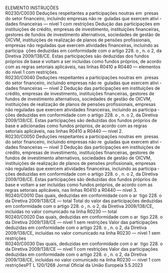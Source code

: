 
ELEMENTO  INSTRUÇÕES  
R0230/C0030  Deduções respeitantes a 
participações noutras em ­
presas do setor financeiro, 
incluindo empresas não re ­
guladas que exercem ativi ­
dades financeiras — nível 1 
com restrições  Dedução das participações em instituições de crédito, empresas de investimento, 
instituições financeiras, gestores de fundos de investimento alternativos, sociedades 
de gestão de OICVM, instituições de realização de planos de pensões profissionais, 
empresas não reguladas que exercem atividades financeiras, incluindo as participa ­
ções deduzidas em conformidade com o artigo 228.  o , n.  o 2, da Diretiva 
2009/138/CE. 
Estas participações são deduzidas dos fundos próprios de base e voltam a ser 
incluídas como fundos próprios, de acordo com as regras setoriais aplicáveis, nas 
linhas R0410 a R0440 — elementos do nível 1 com restrições.  
R0230/C0040  Deduções respeitantes a 
participações noutras em ­
presas do setor financeiro, 
incluindo empresas não re ­
guladas que exercem ativi ­
dades financeiras — nível 2  Dedução das participações em instituições de crédito, empresas de investimento, 
instituições financeiras, gestores de fundos de investimento alternativos, sociedades 
de gestão de OICVM, instituições de realização de planos de pensões profissionais, 
empresas não reguladas que exercem atividades financeiras, incluindo as participa ­
ções deduzidas em conformidade com o artigo 228.  o , n.  o 2, da Diretiva 
2009/138/CE. 
Estas participações são deduzidas dos fundos próprios de base e adicionadas como 
fundos próprios, de acordo com as regras setoriais aplicáveis, nas linhas R0410 a 
R0440 — nível 2.  
R0230/C0050  Deduções respeitantes a 
participações noutras em ­
presas do setor financeiro, 
incluindo empresas não re ­
guladas que exercem ativi ­
dades financeiras — nível 3  Dedução das participações em instituições de crédito, empresas de investimento, 
instituições financeiras, gestores de fundos de investimento alternativos, sociedades 
de gestão de OICVM, instituições de realização de planos de pensões profissionais, 
empresas não reguladas que exercem atividades financeiras, incluindo as participa ­
ções deduzidas em conformidade com o artigo 228.  o , n.  o 2, da Diretiva 
2009/138/CE. 
Estas participações são deduzidas dos fundos próprios de base e voltam a ser 
incluídas como fundos próprios, de acordo com as regras setoriais aplicáveis, nas 
linhas R0410 a R0440 — nível 3.  
R0240/C0010  Das quais, deduzidas em 
conformidade com o ar ­
tigo 228.  o da Diretiva 
2009/138/CE — total  Total do valor das participações deduzidas em conformidade com o artigo 228.  o , 
n.  o 2, da Diretiva 2009/138/CE, incluídas no valor comunicado na linha R0230 — 
total  
R0240/C0020  Das quais, deduzidas em 
conformidade com o ar ­
tigo 228.  o da Diretiva 
2009/138/CE — nível 1 sem 
restrições  Valor das participações deduzidas em conformidade com o artigo 228.  o , n.  o 2, da 
Diretiva 2009/138/CE, incluídas no valor comunicado na linha R0230 — nível 1 sem 
restrições  
R0240/C0030  Das quais, deduzidas em 
conformidade com o ar ­
tigo 228.  o da Diretiva 
2009/138/CE — nível 1 
com restrições  Valor das participações deduzidas em conformidade com o artigo 228.  o , n.  o 2, da 
Diretiva 2009/138/CE, incluídas no valor comunicado na linha R0230 — nível 1 
com restriçõesPT  L 120/1268 Jornal Oficial da União Europeia 5.5.2023